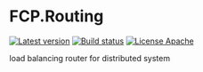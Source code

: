 # FCP.Routing
[![Latest version](https://img.shields.io/nuget/v/FCP.Routing.svg)](https://www.nuget.org/packages/FCP.Routing/)   [![Build status](https://ci.appveyor.com/api/projects/status/4x0v4b7avg97oj5q?svg=true)](https://ci.appveyor.com/project/wanlitao/fcp-routing)   [![License Apache](https://img.shields.io/badge/license-Apache%202-blue.svg)](http://www.apache.org/licenses/LICENSE-2.0.html)

load balancing router for distributed system
